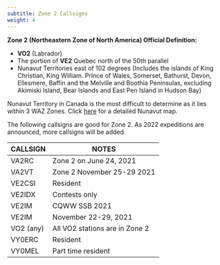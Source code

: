 ```yaml
---
subtitle: Zone 2 Callsigns
weight: 4
---
```


**Zone 2 (Northeastern Zone of North America) Official Definition:**

* <b>VO2</b> (Labrador)
* The portion of <b>VE2</b> Quebec north of the 50th parallel
* Nunavut Territories east of 102 degrees (Includes the islands of
King Christian, King William. Prince of Wales, Somerset, Bathurst,
Devon, Ellesmere, Baffin and the Melville and Boothia Peninsulas,
excluding Akimiski Island, Bear Islands and East Pen Island in
Hudson Bay)

Nunavut Territory in Canada is the most difficult to determine as it lies within 3 WAZ Zones.
Click [here](http://www.hamatlas.eu/waz/Strefy_mapy/Nunavut.jpg) for a detailed Nunavut map.

The following callsigns are good for Zone 2. As	2022 expeditions are announced, more callsigns will be added.

| CALLSIGN  | NOTES                          |
|-----------|--------------------------------|
| VA2RC     | Zone 2 on June 24, 2021        |
| VA2VT     | Zone 2 November 25-29 2021     |
| VE2CSI    | Resident                       |
| VE2IDX    | Contests only                  |
| VE2IM     | CQWW SSB 2021                  |
| VE2IM     | November 22-29, 2021           |
| VO2 (any) | All VO2 stations are in Zone 2 |
| VY0ERC    | Resident                       |
| VY0MEL    | Part time resident             |

